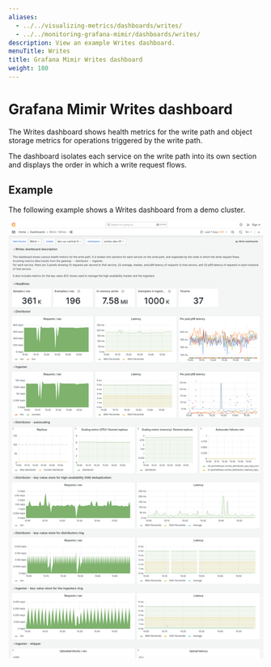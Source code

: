 ```yaml
---
aliases:
  - ../../visualizing-metrics/dashboards/writes/
  - ../../monitoring-grafana-mimir/dashboards/writes/
description: View an example Writes dashboard.
menuTitle: Writes
title: Grafana Mimir Writes dashboard
weight: 180
---
```


# Grafana Mimir Writes dashboard

The Writes dashboard shows health metrics for the write path and object storage metrics for operations triggered by the write path.

The dashboard isolates each service on the write path into its own section and displays the order in which a write request flows.

## Example

The following example shows a Writes dashboard from a demo cluster.

![Grafana Mimir writes dashboard](mimir-writes.png)
